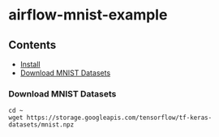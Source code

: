 # airflow-mnist-example

## Contents

* [Install](Install.md)
* [Download MNIST Datasets](#download-mnist-datasets)

### Download MNIST Datasets

```Shell
cd ~
wget https://storage.googleapis.com/tensorflow/tf-keras-datasets/mnist.npz
```